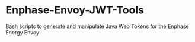 # Enphase-Envoy-JWT-Tools
Bash scripts to generate and manipulate Java Web Tokens for the Enphase Energy Envoy
